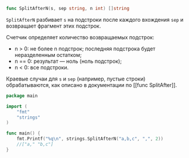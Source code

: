 ```go
func SplitAfterN(s, sep string, n int) []string
```

`SplitAfterN` разбивает `s` на подстроки после каждого вхождения `sep` и возвращает фрагмент этих подстрок.

Счетчик определяет количество возвращаемых подстрок:

- n > 0: не более n подстрок; последняя подстрока будет неразделенным остатком;
- n == 0: результат — ноль (ноль подстрок);
- n < 0: все подстроки.

Краевые случаи для `s` и `sep` (например, пустые строки) обрабатываются, как описано в документации по [[func SplitAfter]].

```go
package main

import (
	"fmt"
	"strings"
)

func main() {
	fmt.Printf("%q\n", strings.SplitAfterN("a,b,c", ",", 2))
	//["a," "b,c"]
}
```
